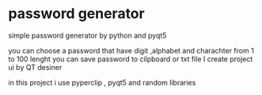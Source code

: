 # password generator

simple password generator by python and pyqt5

you can choose a password that have digit ,alphabet and charachter from 1 to 100 lenght you can save password to cilpboard or txt file I create project ui by QT desiner

in this project i use pyperclip , pyqt5 and random libraries
